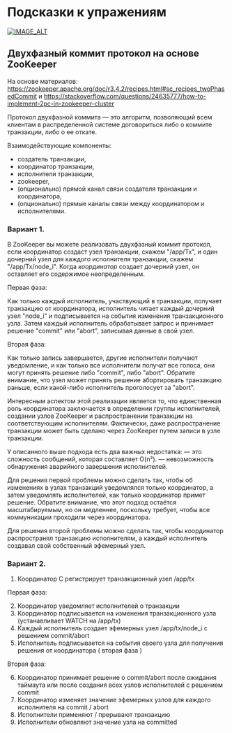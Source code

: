 # Подсказки к упражениям

[![IMAGE_ALT](https://img.youtube.com/vi/yu2TZF7S1Mg/3.jpg)](https://youtu.be/yu2TZF7S1Mg?t=964)
## Двухфазный коммит протокол на основе ZooKeeper
На основе материалов: https://zookeeper.apache.org/doc/r3.4.2/recipes.html#sc_recipes_twoPhasedCommit и https://stackoverflow.com/questions/24635777/how-to-implement-2pc-in-zookeeper-cluster

Протокол двухфазной коммита — это алгоритм, позволяющий всем клиентам в распределенной системе договориться либо о коммите транзакции, либо о ее откате.

Взаимодействующие компоненты:
- создатель транзакции,
- координатор транзакции,
- исполнители транзакции,
- zookeeper,
- (опционально) прямой канал связи создателя транзакции и координатора,
- (опционально) прямые каналы связи между координатором и исполнителями.

### Вариант 1.

В ZooKeeper вы можете реализовать двухфазный коммит протокол, если координатор создаст узел транзакции, скажем "/app/Tx", и один дочерний узел для каждого  исполнителя транзакции, скажем "/app/Tx/node_i". Когда *координатор* создает дочерний узел, он оставляет его содержимое неопределенным. 

Первая фаза:

Как только каждый исполнитель, участвующий в транзакции, получает транзакцию от координатора, исполнитель читает каждый дочерний узел "node_i" и подписывается на события изменения транзакционного узла. Затем каждый исполнитель обрабатывает запрос и принимает решение "commit" или "abort", записывая данные в свой узел. 

Вторая фаза:

Как только запись завершается, другие исполнители получают уведомление, и как только все исполнители получат все голоса, они могут принять решение либо "commit", либо "abort". Обратите внимание, что узел может принять решение абортировать транзакцию раньше, если какой-либо исполнитель проголосует за "abort".

Интересным аспектом этой реализации является то, что единственная роль координатора заключается в определении группы исполнителей, создании узлов ZooKeeper и распространении транзакции на соответствующим исполнителям. Фактически, даже распространение транзакции может быть сделано через ZooKeeper путем записи в узле транзакции.

У описанного выше подхода есть два важных недостатка:
— это сложность сообщений, которая составляет O(n²). 
— невозможность обнаружения аварийного завершения исполнителей. 

Для решения первой проблемы можно сделать так, чтобы об изменениях в узлах транзакций уведомлялся только координатор, а затем уведомлять исполнителей, как только координатор примет решение. Обратите внимание, что этот подход остаётся масштабируемым, но он медленнее, поскольку требует, чтобы все коммуникации проходили через координатора.

Для решения второй проблемы можно сделать так, чтобы координатор распространял транзакцию исполнителям, а каждый исполнитель создавал свой собственный эфемерный узел. 

### Вариант 2.

1. Координатор C регистрирует транзакционный узел /app/tx

Первая фаза:

2. Координатор уведомляет исполнителей о транзакции
3. Координатор подписывается на изменения транзакционного узла (устанавливает WATCH на /app/tx)
4. Каждый исполнитель создает эфемерных узел /app/tx/node_i с решением commit/abort
5. Исполнитель подписывается на события своего узла для получения решения от координатора ( вторая фаза )

Вторая фаза:

6. Координатор принимает решение о commit/abort после ожидания таймаута или после создания всех узлов исполнителей с решением commit
7. Координатор изменяет значение эфемерных узлов для каждого исполнителя на commit / abort
8. Исполнители применяют / прерывают транзакцию
9. Исполнители обновляют значение узла на committed